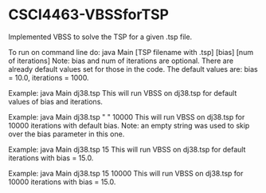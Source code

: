 # CSCI4463-VBSSforTSP

Implemented VBSS to solve the TSP for a given .tsp file.

To run on command line do: java Main [TSP filename with .tsp] [bias] [num of iterations]
Note: bias and num of iterations are optional. There are already default values set for those in the code. The default values are: bias = 10.0, iterations = 1000.

Example: java Main dj38.tsp 
This will run VBSS on dj38.tsp for default values of bias and iterations.

Example: java Main dj38.tsp " " 10000
This will run VBSS on dj38.tsp for 10000 iterations with default bias.
Note: an empty string was used to skip over the bias parameter in this one.

Example: java Main dj38.tsp 15
This will run VBSS on dj38.tsp for default iterations with bias = 15.0.

Example: java Main dj38.tsp 15 10000
This will run VBSS on dj38.tsp for 10000 iterations with bias = 15.0.
